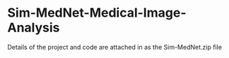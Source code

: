 # Sim-MedNet-Medical-Image-Analysis

Details of the project and code are attached in as the Sim-MedNet.zip file 
